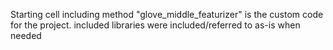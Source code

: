 Starting cell including method "glove_middle_featurizer" is the custom code for the project. included libraries were included/referred to as-is when needed
